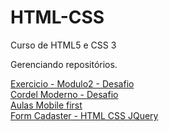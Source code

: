 # HTML-CSS
 Curso de HTML5 e CSS 3

Gerenciando repositórios.

<a href="https://acmfeira.github.io/HTML-CSS/modulo%202/desafio/android.html" target="_blank">Exercicio - Modulo2 - Desafio</a>
<br>
<a href="https://acmfeira.github.io/HTML-CSS/desafios/d-012/my-desafio/index-0.html" 
target="_blank">Cordel Moderno - Desafio</a>
<br>
<a href="https://acmfeira.github.io/HTML-CSS/modulo-4/ex026/mq005-prof/index.html" target="_blank">Aulas Mobile first</a>
<br>
<a href="https://acmfeira.github.io/HTML-CSS/modulo-4/ex027-formCadaster/index.html" target="_blank">Form Cadaster - HTML CSS JQuery</a>


